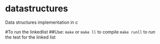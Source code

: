 # datastructures
Data structures implementation in c

#To run the linkedlist
##Use: 
``make`` or ``make ll`` to compile
``make runll`` to run the test for the linked list
